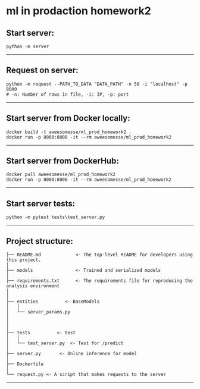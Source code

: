 ml in prodaction homework2
==============================

Start server:
------------
    python -m server
------------

Request on server:
------------
    python -m request --PATH_TO_DATA "DATA_PATH" -n 50 -i "localhost" -p 8000
    # -n: Number of rows in file, -i: IP, -p: port
------------

Start server from Docker locally:
------------
    docker build -t aweesomesse/ml_prod_homework2 .
    docker run -p 8000:8000 -it --rm aweesomesse/ml_prod_homework2
------------

Start server from DockerHub:
------------
    docker pull aweesomesse/ml_prod_homework2
    docker run -p 8000:8000 -it --rm aweesomesse/ml_prod_homework2
------------

Start server tests:
------------
    python -m pytest tests\test_server.py
------------

Project structure:
------------
    ├── README.md             <- The top-level README for developers using this project.
    │
    ├── models                <- Trained and serialized models
    │
    ├── requirements.txt      <- The requirements file for reproducing the analysis environment
    │
    │
    ├── entities          <- BaseModels                   
    │   │
    │   └── server_params.py
    │   
    │    
    │
    ├── tests          <- test
    │   │
    │   └── test_server.py  <- Test for /predict
    │  
    ├── server.py       <- Online inference for model
    │
    ├── Dockerfile
    │
    └── request.py <- A script that makes requests to the server
------------